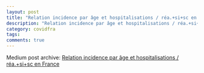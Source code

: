 ```yaml
---
layout: post
title: "Relation incidence par âge et hospitalisations / réa.+si+sc en France"
description: "Relation incidence par âge et hospitalisations / réa.+si+sc en France"
category: covidfra
tags: 
comments: true
---
```


Medium post archive: [Relation incidence par âge et hospitalisations / réa.+si+sc en France](https://chrisgodlak.medium.com/relation-incidence-par-%C3%A2ge-et-hospitalisations-r%C3%A9a-si-sc-57756eac0c8e)
